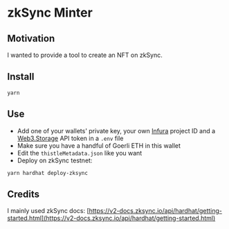 # zkSync Minter

## Motivation

I wanted to provide a tool to create an NFT on zkSync.

## Install

```
yarn
```

## Use

- Add one of your wallets' private key, your own [Infura](https://infura.io/) project ID and a [Web3.Storage](https://web3.storage/tokens/) API token in a `.env` file
- Make sure you have a handful of Goerli ETH in this wallet
- Edit the `thistleMetadata.json` like you want
- Deploy on zkSync testnet:

```
yarn hardhat deploy-zksync
```

## Credits

I mainly used zkSync docs: [https://v2-docs.zksync.io/api/hardhat/getting-started.html](https://v2-docs.zksync.io/api/hardhat/getting-started.html)
